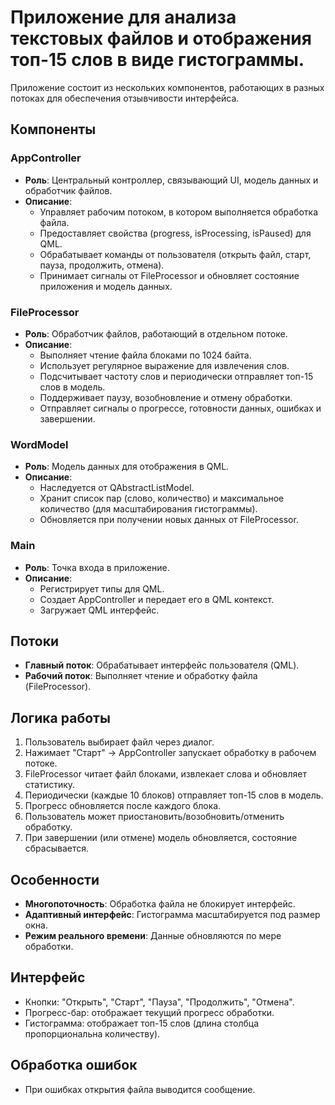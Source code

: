 # Приложение для анализа текстовых файлов и отображения топ-15 слов в виде гистограммы.
 Приложение состоит из нескольких компонентов, работающих в разных потоках для обеспечения отзывчивости интерфейса.
 ## Компоненты
 ### AppController
 - **Роль**: Центральный контроллер, связывающий UI, модель данных и обработчик файлов.
 - **Описание**:
   - Управляет рабочим потоком, в котором выполняется обработка файла.
   - Предоставляет свойства (progress, isProcessing, isPaused) для QML.
   - Обрабатывает команды от пользователя (открыть файл, старт, пауза, продолжить, отмена).
   - Принимает сигналы от FileProcessor и обновляет состояние приложения и модель данных.
 ### FileProcessor
 - **Роль**: Обработчик файлов, работающий в отдельном потоке.
 - **Описание**:
   - Выполняет чтение файла блоками по 1024 байта.
   - Использует регулярное выражение для извлечения слов.
   - Подсчитывает частоту слов и периодически отправляет топ-15 слов в модель.
   - Поддерживает паузу, возобновление и отмену обработки.
   - Отправляет сигналы о прогрессе, готовности данных, ошибках и завершении.
 ### WordModel
 - **Роль**: Модель данных для отображения в QML.
 - **Описание**:
   - Наследуется от QAbstractListModel.
   - Хранит список пар (слово, количество) и максимальное количество (для масштабирования гистограммы).
   - Обновляется при получении новых данных от FileProcessor.
 ### Main
 - **Роль**: Точка входа в приложение.
 - **Описание**:
   - Регистрирует типы для QML.
   - Создает AppController и передает его в QML контекст.
   - Загружает QML интерфейс.
 ## Потоки
 - **Главный поток**: Обрабатывает интерфейс пользователя (QML).
 - **Рабочий поток**: Выполняет чтение и обработку файла (FileProcessor).
 ## Логика работы
 1. Пользователь выбирает файл через диалог.
 2. Нажимает "Старт" -> AppController запускает обработку в рабочем потоке.
 3. FileProcessor читает файл блоками, извлекает слова и обновляет статистику.
 4. Периодически (каждые 10 блоков) отправляет топ-15 слов в модель.
 5. Прогресс обновляется после каждого блока.
 6. Пользователь может приостановить/возобновить/отменить обработку.
 7. При завершении (или отмене) модель обновляется, состояние сбрасывается.
 ## Особенности
 - **Многопоточность**: Обработка файла не блокирует интерфейс.
 - **Адаптивный интерфейс**: Гистограмма масштабируется под размер окна.
 - **Режим реального времени**: Данные обновляются по мере обработки.
 ## Интерфейс
 - Кнопки: "Открыть", "Старт", "Пауза", "Продолжить", "Отмена".
 - Прогресс-бар: отображает текущий прогресс обработки.
 - Гистограмма: отображает топ-15 слов (длина столбца пропорциональна количеству).
 ## Обработка ошибок
 - При ошибках открытия файла выводится сообщение.
